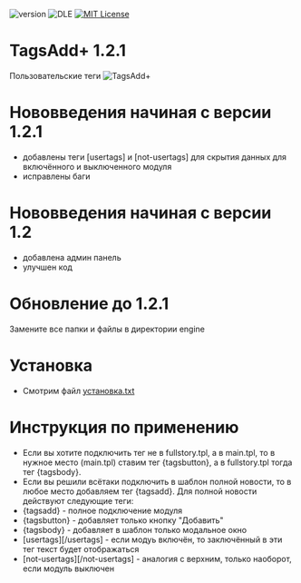 ![version](https://img.shields.io/badge/version-1.2.1-red.svg?style=flat-square "Version")
![DLE](https://img.shields.io/badge/DLE-9.X--11.x-green.svg?style=flat-square "DLE Version")
[![MIT License](https://img.shields.io/badge/license-AGPL_3.0-blue.svg?style=flat-square)](https://github.com/Gokujo/tagsadd/blob/master/LICENSE)
# TagsAdd+ 1.2.1
Пользовательские теги
![TagsAdd+]({{site.baseurl}}/1462111645_tagsadd%5B1%5D.png)

#  Нововведения начиная с версии 1.2.1
- добавлены теги [usertags] и [not-usertags] для скрытия данных для включённого и выключенного модуля
- исправлены баги

# Нововведения начиная с версии 1.2
- добавлена админ панель
- улучшен код

# Обновление до 1.2.1
Замените все папки и файлы в директории engine

# Установка
- Смотрим файл [установка.txt](https://raw.githubusercontent.com/Gokujo/tagsadd/master/установка.txt)

# Инструкция по применению
- Если вы хотите подключить тег не в fullstory.tpl, а в main.tpl, то в нужное место (main.tpl) ставим тег {tagsbutton}, а в fullstory.tpl тогда тег {tagsbody}.
- Если вы решили всётаки подключить в шаблон полной новости, то в любое место добавляем тег {tagsadd}.
Для полной новости действуют следующие теги:
- {tagsadd} - полное подключение модуля
- {tagsbutton} - добавляет только кнопку "Добавить"
- {tagsbody} - добавляет в шаблон только модальное окно
- [usertags][/usertags] - если модуь включён, то заключённый в эти тег текст будет отображаться
- [not-usertags][/not-usertags] - аналогия с верхним, только наоборот, если модуль выключен
